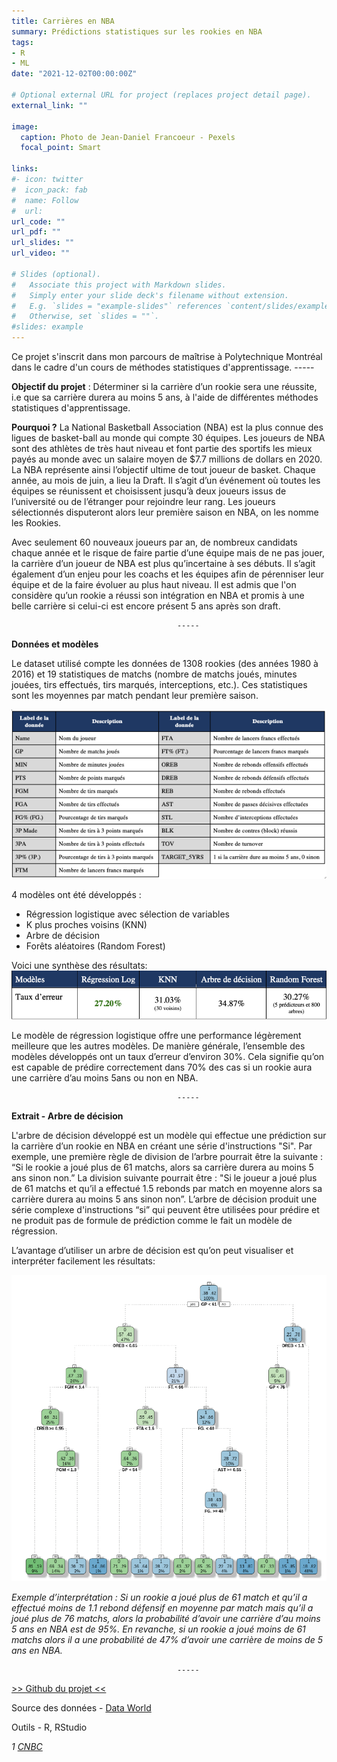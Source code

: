 ```yaml
---
title: Carrières en NBA
summary: Prédictions statistiques sur les rookies en NBA
tags:
- R
- ML
date: "2021-12-02T00:00:00Z"

# Optional external URL for project (replaces project detail page).
external_link: ""

image:
  caption: Photo de Jean-Daniel Francoeur - Pexels
  focal_point: Smart

links:
#- icon: twitter
#  icon_pack: fab
#  name: Follow
#  url:
url_code: ""
url_pdf: ""
url_slides: ""
url_video: ""

# Slides (optional).
#   Associate this project with Markdown slides.
#   Simply enter your slide deck's filename without extension.
#   E.g. `slides = "example-slides"` references `content/slides/example-slides.md`.
#   Otherwise, set `slides = ""`.
#slides: example
---
```


Ce projet s'inscrit dans mon parcours de maîtrise à Polytechnique Montréal dans le cadre d'un cours de méthodes statistiques d'apprentissage. 
                                         -----

**Objectif du projet** : Déterminer si la carrière d’un rookie sera une réussite, i.e que sa carrière durera au moins 5 ans, à l'aide de différentes méthodes statistiques d'apprentissage.

**Pourquoi ?** La National Basketball Association (NBA) est la plus connue des ligues de basket-ball au monde qui compte 30 équipes. Les joueurs de NBA sont des athlètes de très haut niveau et font partie des sportifs les mieux payés au monde avec un salaire moyen de $7.7 millions de dollars en 2020. La NBA représente ainsi l’objectif ultime de tout joueur de basket. Chaque année, au mois de juin, a lieu la Draft. Il s’agit d’un événement où toutes les équipes se réunissent et choisissent jusqu’à deux joueurs issus de l’université ou de l’étranger pour rejoindre leur rang. Les joueurs sélectionnés disputeront alors leur première saison en NBA, on les nomme les Rookies. 

Avec seulement 60 nouveaux joueurs par an, de nombreux candidats chaque année et le risque de faire partie d’une équipe mais de ne pas jouer, la carrière d’un joueur de NBA est plus qu’incertaine à ses débuts. Il s’agit également d’un enjeu pour les coachs et les équipes afin de pérenniser leur équipe et de la faire évoluer au plus haut niveau. Il est admis que l'on considère qu’un rookie a réussi son intégration en NBA et promis à une belle carrière si celui-ci est encore présent 5 ans après son draft.

                                         -----
**Données et modèles**

Le dataset utilisé compte les données de 1308 rookies (des années 1980 à 2016) et 19
statistiques de matchs (nombre de matchs joués, minutes jouées, tirs effectués, tirs marqués, interceptions, etc.). Ces statistiques sont les moyennes par match pendant leur première saison.

![Where is my image ?](projet-nba-data.png "Attributs du dataset")

4 modèles ont été développés :
- Régression logistique avec sélection de variables
- K plus proches voisins (KNN)
- Arbre de décision
- Forêts aléatoires (Random Forest)

Voici une synthèse des résultats:
![Where is my image ?](projet-nba-results.png "Taux d'erreur des modèles")

Le modèle de régression logistique offre une performance légèrement meilleure que les autres modèles. De manière générale, l’ensemble des modèles développés ont un taux d’erreur d’environ 30%. Cela signifie qu’on est capable de prédire correctement dans 70% des cas si un rookie aura une carrière d’au moins 5ans ou non en NBA.

                                         -----
**Extrait - Arbre de décision**

L'arbre de décision développé est un modèle qui effectue une prédiction sur la carrière d’un rookie en NBA en créant une série d'instructions "Si". Par exemple, une première règle de division de l’arbre pourrait être la suivante : “Si le rookie a joué plus de 61 matchs, alors sa carrière durera au moins 5 ans sinon non.” La division suivante pourrait être : "Si le joueur a joué plus de 61 matchs et qu’il a effectué 1.5 rebonds par match en moyenne alors sa carrière durera au moins 5 ans sinon non”.
L’arbre de décision produit une série complexe d'instructions “si” qui peuvent être utilisées pour prédire et ne produit pas de formule de prédiction comme le fait un modèle de régression.

L’avantage d’utiliser un arbre de décision est qu’on peut visualiser et interpréter facilement les résultats:

![Where is my image ?](projet-nba-tree.png "Arbre de décision")

*Exemple d’interprétation :*
*Si un rookie a joué plus de 61 match et qu’il a effectué moins de 1.1 rebond défensif en moyenne par match mais qu’il a joué plus de 76 matchs, alors la probabilité d’avoir une carrière d’au moins 5 ans en NBA est de 95%.
En revanche, si un rookie a joué moins de 61 matchs alors il a une probabilité de 47% d’avoir une carrière de moins de 5 ans en NBA.*

                                         -----

[>> Github du projet <<](https://github.com/MorganPeju/ml-nba-proj)

Source des données - [Data World](https://data.world/exercises/logistic-regression-exercise-1)

Outils - R, RStudio

*1 [CNBC](https://www.cnbc.com/2019/10/22/highest-paid-players-in-the-nba-right-now.html)*



